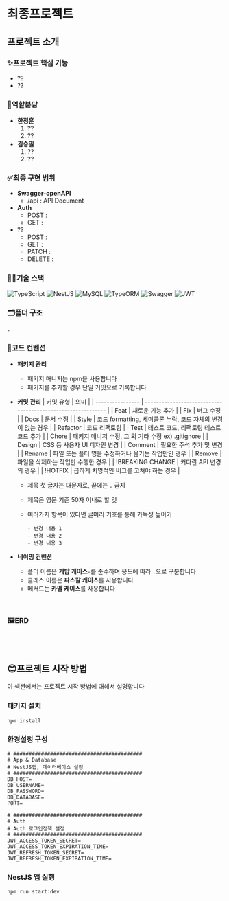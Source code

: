 # 최종프로젝트

## **프로젝트 소개**

### ✨프로젝트 핵심 기능

- ??
- ??

### 📌역할분담

- **한정훈**
  1. ??
  2. ??
- **김승일**
  1. ??
  2. ??

### ✅최종 구현 범위

- **Swagger-openAPI**
  - /api : API Document
- **Auth**
  - POST :
  - GET :
- ??
  - POST :
  - GET :
  - PATCH :
  - DELETE :

### 👨‍💻기술 스택

![TypeScript](https://img.shields.io/badge/typescript-%23007ACC.svg?style=for-the-badge&logo=typescript&logoColor=white) ![NestJS](https://img.shields.io/badge/nestjs-%23E0234E.svg?style=for-the-badge&logo=nestjs&logoColor=white)
![MySQL](https://img.shields.io/badge/mysql-%2300f.svg?style=for-the-badge&logo=mysql&logoColor=white) ![TypeORM](https://img.shields.io/badge/ORM-TYPEORM-red)
![Swagger](https://img.shields.io/badge/-Swagger-%23Clojure?style=for-the-badge&logo=swagger&logoColor=white)
![JWT](https://img.shields.io/badge/JWT-black?style=for-the-badge&logo=JSON%20web%20tokens)

### 🗂️폴더 구조

```
.
```

### 👀코드 컨벤션

- **패키지 관리**
  - 패키지 매니저는 npm을 사용합니다
  - 패키지를 추가할 경우 단일 커밋으로 기록합니다
- **커밋 관리**
  | 커밋 유형 | 의미 |
  | ---------------- | ------------------------------------------------------------ |
  | Feat | 새로운 기능 추가 |
  | Fix | 버그 수정 |
  | Docs | 문서 수정 |
  | Style | 코드 formatting, 세미콜론 누락, 코드 자체의 변경이 없는 경우 |
  | Refactor | 코드 리팩토링 |
  | Test | 테스트 코드, 리팩토링 테스트 코드 추가 |
  | Chore | 패키지 매니저 수정, 그 외 기타 수정 ex) .gitignore |
  | Design | CSS 등 사용자 UI 디자인 변경 |
  | Comment | 필요한 주석 추가 및 변경 |
  | Rename | 파일 또는 폴더 명을 수정하거나 옮기는 작업만인 경우 |
  | Remove | 파일을 삭제하는 작업만 수행한 경우 |
  | !BREAKING CHANGE | 커다란 API 변경의 경우 |
  | !HOTFIX | 급하게 치명적인 버그를 고쳐야 하는 경우 |

  - 제목 첫 글자는 대문자로, 끝에는 `.` 금지

  - 제목은 영문 기준 50자 이내로 할 것

  - 여러가지 항목이 있다면 글머리 기호를 통해 가독성 높이기

    ```
    - 변경 내용 1
    - 변경 내용 2
    - 변경 내용 3
    ```

- **네이밍 컨벤션**
  - 폴더 이름은 **케밥 케이스**`-`를 준수하며 용도에 따라 `.`으로 구분합니다
  - 클래스 이름은 **파스칼 케이스**를 사용합니다
  - 메서드는 **카멜 케이스**를 사용합니다

<br/>

### 🖼️ERD

<br /><br />

## 😊프로젝트 시작 방법

이 섹션에서는 프로젝트 시작 방법에 대해서 설명합니다

### 패키지 설치

```
npm install
```

### 환경설정 구성

```
# ##########################################
# App & Database
# NestJS앱, 데이터베이스 설정
# ##########################################
DB_HOST=
DB_USERNAME=
DB_PASSWORD=
DB_DATABASE=
PORT=

# ##########################################
# Auth
# Auth 로그인정책 설정
# ##########################################
JWT_ACCESS_TOKEN_SECRET=
JWT_ACCESS_TOKEN_EXPIRATION_TIME=
JWT_REFRESH_TOKEN_SECRET=
JWT_REFRESH_TOKEN_EXPIRATION_TIME=
```

### NestJS 앱 실행

```
npm run start:dev
```
